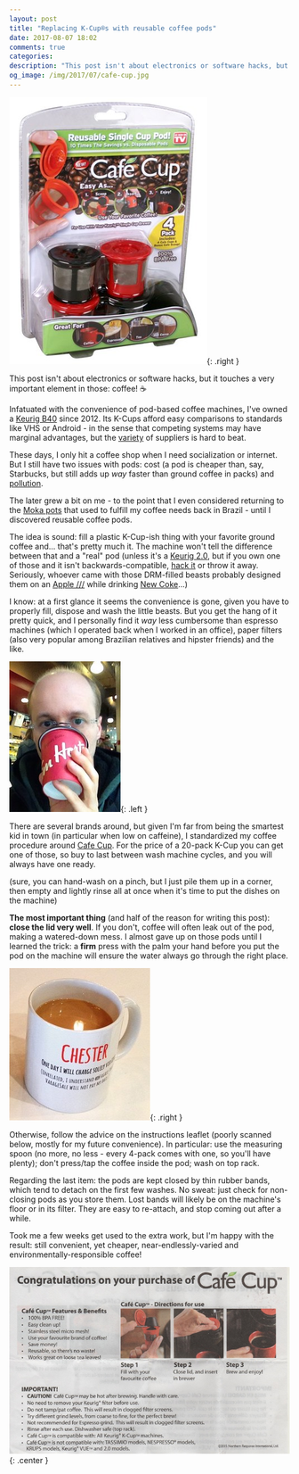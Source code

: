 ```yaml
---
layout: post
title: "Replacing K-Cup®s with reusable coffee pods"
date: 2017-08-07 18:02
comments: true
categories:
description: "This post isn't about electronics or software hacks, but touches something that often fuels the former ones: coffee! ☕️"
og_image: /img/2017/07/cafe-cup.jpg
---
```

![](/img/2017/07/cafe-cup.jpg){: .right }

This post isn't about electronics or software hacks, but it touches a very important element in those: coffee! ☕️

Infatuated with the convenience of pod-based coffee machines, I've owned a [Keurig B40](https://www.amazon.ca/Keurig-Elite-Brewing-System-Black/dp/B000AQPMHA) since 2012. Its K-Cups afford easy comparisons to standards like VHS or Android - in the sense that competing systems may have marginal advantages, but the [variety](http://www.keurig.ca/beverages/c/beverages101?q=%3Apopular-all%3APackageType%3AK-Cup&text=&terms=%3APackageType%3AK-Cup%C2%AE+Pods) of suppliers is hard to beat.

These days, I only hit a coffee shop when I need socialization or internet. But I still have two issues with pods: cost (a pod is cheaper than, say, Starbucks, but still adds up *way* faster than ground coffee in packs) and [pollution](https://www.theatlantic.com/technology/archive/2015/03/the-abominable-k-cup-coffee-pod-environment-problem/386501/).

The later grew a bit on me - to the point that I even considered returning to the [Moka pots](https://en.wikipedia.org/wiki/Moka_pot) that used to fulfill my coffee needs back in Brazil - until I discovered reusable coffee pods.

<!--more-->

The idea is sound: fill a plastic K-Cup-ish thing with your favorite ground coffee and... that's pretty much it. The machine won't tell the difference between that and a "real" pod (unless it's a [Keurig 2.0](https://www.theverge.com/2015/2/5/7986327/keurigs-attempt-to-drm-its-coffee-cups-totally-backfired), but if you own one of those and it isn't backwards-compatible, [hack it](https://www.youtube.com/watch?v=9e0yCq1AEeY) or throw it away. Seriously, whoever came with those DRM-filled beasts probably designed them on an [Apple ///](http://lowendmac.com/2015/apple-iii-chaos-apples-first-failure/) while drinking [New Coke](http://www.cbsnews.com/news/30-years-ago-today-coca-cola-new-coke-failure/)...)

I know: at a first glance it seems the convenience is gone, given you have to properly fill, dispose and wash the little beasts. But you get the hang of it pretty quick, and I personally find it *way* less cumbersome than espresso machines (which I operated back when I worked in an office), paper filters (also very popular among Brazilian relatives and hipster friends) and the like.

![](/img/2017/07/chester-tim.jpg){: .left }

There are several brands around, but given I'm far from being the smartest kid in town (in particular when low on caffeine), I standardized my coffee procedure around [Cafe Cup](http://www.canadiantire.ca/en/pdp/cafe-cup-0430480p.html). For the price of a 20-pack K-Cup you can get one of those, so buy to last between wash machine cycles, and you will always have one ready.

(sure, you can hand-wash on a pinch, but I just pile them up in a corner, then empty and lightly rinse all at once when it's time to put the dishes on the machine)

**The most important thing** (and half of the reason for writing this post): **close the lid very well**. If you don't, coffee will often leak out of the pod, making a watered-down mess. I almost gave up on those pods until I learned the trick: a **firm** press with the palm your hand before you put the pod on the machine will ensure the water always go through the right place.

![](/img/2017/07/chester-cup.jpg){: .right }

Otherwise, follow the advice on the instructions leaflet (poorly scanned below, mostly for my future convenience). In particular: use the measuring spoon (no more, no less - every 4-pack comes with one, so you'll have plenty); don't press/tap the coffee inside the pod; wash on top rack.

Regarding the last item: the pods are kept closed by thin rubber bands, which tend to detach on the first few washes. No sweat: just check for non-closing pods as you store them. Lost bands will likely be on the machine's floor or in its filter. They are easy to re-attach, and stop coming out after a while.

Took me a few weeks get used to the extra work, but I'm happy with the result: still convenient, yet cheaper, near-endlessly-varied and environmentally-responsible coffee!

![poorly-scanned Cafe Cup instructions ](/img/2017/07/cafe-cup-instructions-leaflet.jpg){: .center }
